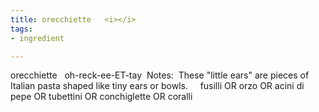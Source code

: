 ```yaml
---
title: orecchiette   <i></i>
tags:
- ingredient

---
```

orecchiette   oh-reck-ee-ET-tay  Notes:  These "little ears" are pieces of Italian pasta shaped like tiny ears or bowls.      fusilli OR orzo OR acini di pepe OR tubettini OR conchiglette OR coralli
